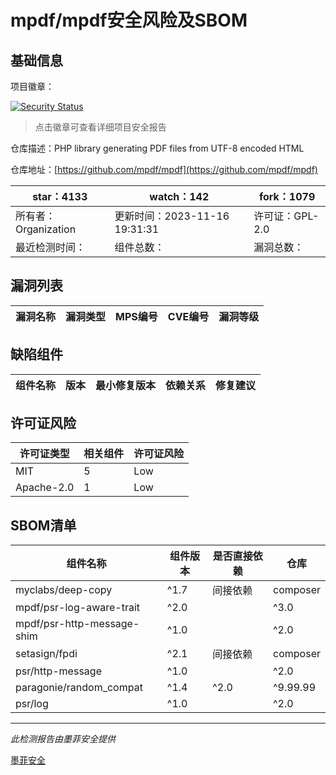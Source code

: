 # mpdf/mpdf安全风险及SBOM

## 基础信息

项目徽章：

[![Security Status](https://www.murphysec.com/platform3/v31/badge/1725950814639312896.svg)](https://www.murphysec.com/console/report/1716890481781948416/1725950814639312896)

> 点击徽章可查看详细项目安全报告

仓库描述：PHP library generating PDF files from UTF-8 encoded HTML

仓库地址：[https://github.com/mpdf/mpdf](https://github.com/mpdf/mpdf)

| star：4133 | watch：142 | fork：1079 |
| ----------- | -------------- | ------------ |
| 所有者：Organization | 更新时间：2023-11-16 19:31:31 | 许可证：GPL-2.0 |
| 最近检测时间： | 组件总数： | 漏洞总数： |




## 漏洞列表

| 漏洞名称 | 漏洞类型 | MPS编号 | CVE编号 | 漏洞等级 |
| ------- | ------ | ------- | ------ | ----- |





## 缺陷组件

| 组件名称 | 版本 | 最小修复版本 | 依赖关系 | 修复建议 |
| -------- | ---- | ------------ | -------- | -------- |





## 许可证风险

| 许可证类型 | 相关组件 | 许可证风险 |
| ---------- | -------- | ---------- |
|MIT|5|Low|
|Apache-2.0|1|Low|




## SBOM清单

| 组件名称 | 组件版本 | 是否直接依赖 | 仓库 |
| -------- | -------- | ------------ | ---- |
|myclabs/deep-copy|^1.7|间接依赖|composer|
|mpdf/psr-log-aware-trait|^2.0 || ^3.0|间接依赖|composer|
|mpdf/psr-http-message-shim|^1.0 || ^2.0|间接依赖|composer|
|setasign/fpdi|^2.1|间接依赖|composer|
|psr/http-message|^1.0 || ^2.0|间接依赖|composer|
|paragonie/random_compat|^1.4|^2.0|^9.99.99|间接依赖|composer|
|psr/log|^1.0 || ^2.0 || ^3.0|间接依赖|composer|


------

*此检测报告由墨菲安全提供*

[墨菲安全](www.murphysec.com)